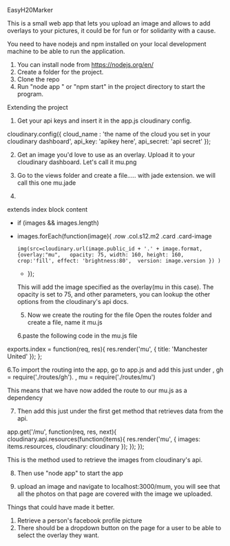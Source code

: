 EasyH20Marker

This is a small web app that lets you upload an image and allows to add overlays to your pictures, it could be for fun or for solidarity with a cause.

You need to have nodejs and npm  installed on your local development machine to be able to run the application.


1. You can install node from https://nodejs.org/en/
2. Create a folder for the project.
3. Clone the repo
4. Run "node app " or "npm start" in the project directory to start the program.

Extending the project


1. Get your api keys and insert it in the app.js cloudinary config.

cloudinary.config({
    cloud_name : 'the name of the cloud you set in your cloudinary dashboard',
    api_key: 'apikey here',
    api_secret: 'api secret'
});
    
2. Get an image you'd love to use as an overlay. Upload it to your cloudinary dashboard. Let's call it mu.png

3. Go to the views folder and create a file..... with jade extension. we will call this one mu.jade

4. 
extends index
block content

  - if (images && images.length)
  
  - images.forEach(function(image){
  .row 
    .col.s12.m2
      .card
        .card-image
        
        img(src=cloudinary.url(image.public_id + '.' + image.format, {overlay:"mu",   opacity: 75, width: 160, height: 160,  crop:'fill', effect: 'brightness:80',  version: image.version }) )
    - });
    
    
    This will add the image specified as the overlay(mu in this case).
    The opacity is set to 75, and other parameters, you can lookup the other options from the cloudinary's api docs.
    
    
    5. Now we create the routing for the file
     Open the routes folder and create a file, name it mu.js
     
    6.paste the following code in  the mu.js file 
   
 exports.index = function(req, res){
  res.render('mu', { title: 'Manchester United' });
};

6.To import the routing into the app,  go to app.js and add this just under  , 
gh = require('./routes/gh').
, mu = require('./routes/mu')

This means that we have now added the route to our mu.js as a dependency

7. Then add this just under the first get method that retrieves data from the api.

app.get('/mu', function(req, res, next){
  cloudinary.api.resources(function(items){
    res.render('mu', { images: items.resources, cloudinary: cloudinary });
  });
});

This is the method used to retrieve the images from cloudinary's api.


8. Then use "node app" to start the app

9. upload an image and navigate to localhost:3000/mum, you will see that all the photos on that page are covered with the image we uploaded.


Things that could have made it better.
1. Retrieve a person's facebook profile picture 
2. There should be a dropdown button on the page for a user to be able to select the overlay they want. 
